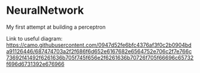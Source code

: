 NeuralNetwork
=============
My first attempt at building a perceptron


Link to useful diagram:
https://camo.githubusercontent.com/0947d52fe6bfc4376af3f0c2b0904bda91126446/687474703a2f2f686f6d652e6167682e6564752e706c2f7e766c73692f41492f6261636b705f745f656e2f6261636b70726f705f66696c65732f696d6731392e676966

